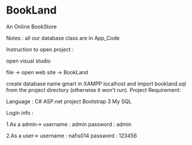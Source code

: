 # BookLand
An Online BookStore

Notes : all our database class are in App_Code

Instruction to open project :

open visual studio

file -> open web site -> BookLand

create database name gmart in XAMPP localhost and import bookland.sql from the project directory (otherwise it won't run).
Project Requirement:

Language : C#
ASP.net project
Bootstrap 3
My SQL

Login info : 

1.As a admin-> username : admin password : admin 

2.As a user->  username : nafis014 password : 123456
